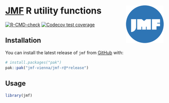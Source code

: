 # [JMF](https://jmf.univie.ac.at/) R utility functions <a href="https://jmf-vienna.github.io/jmf-r/"><img src="man/figures/logo.png" align="right" height="120" alt="JMF logo" /></a>

<!-- badges: start -->
[![R-CMD-check](https://github.com/jmf-vienna/jmf-r/actions/workflows/R-CMD-check.yaml/badge.svg)](https://github.com/jmf-vienna/jmf-r/actions/workflows/R-CMD-check.yaml)
[![Codecov test coverage](https://codecov.io/gh/jmf-vienna/jmf-r/branch/main/graph/badge.svg)](https://app.codecov.io/gh/jmf-vienna/jmf-r?branch=main)
<!-- badges: end -->

## Installation

You can install the latest release of `jmf` from [GitHub](https://github.com/jmf-vienna/jmf-r/) with:

``` r
# install.packages("pak")
pak::pak("jmf-vienna/jmf-r@*release")
```

## Usage

``` r
library(jmf)
```
